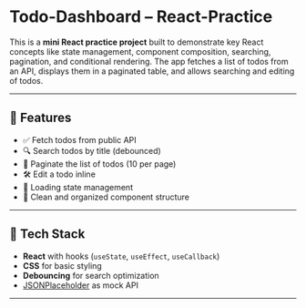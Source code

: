 # Todo-Dashboard – React-Practice 

This is a **mini React practice project** built to demonstrate key React concepts like state management, component composition, searching, pagination, and conditional rendering. The app fetches a list of todos from an API, displays them in a paginated table, and allows searching and editing of todos.

---

## 🚀 Features

- ✅ Fetch todos from public API
- 🔍 Search todos by title (debounced)
- 📄 Paginate the list of todos (10 per page)
- 🛠️ Edit a todo inline
- 📡 Loading state management
- 🧹 Clean and organized component structure

---

## 🧱 Tech Stack

- **React** with hooks (`useState`, `useEffect`, `useCallback`)
- **CSS** for basic styling
- **Debouncing** for search optimization
- [JSONPlaceholder](https://jsonplaceholder.typicode.com/todos) as mock API

---


